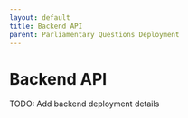 ```yaml
---
layout: default
title: Backend API
parent: Parliamentary Questions Deployment
---
```


# Backend API

TODO: Add backend deployment details